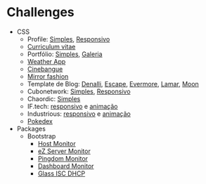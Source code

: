 # Challenges

* CSS
  * Profile: [Simples](css/profile-simple/), [Responsivo](css/profile-responsive/)
  * [Curriculum vitae](css/curriculum-vitae/)
  * Portfólio: [Simples](css/portfolio-simple/), [Galeria](css/portfolio-gallery/)
  * [Weather App](css/weather-responsive/)
  * [Cinebangue](css/cinebangue-responsive/)
  * [Mirror fashion](css/mirrorfashion/)
  * Template de Blog: [Denalli](css/blog-denalli/), [Escape](css/blog-escape/), [Evermore](css/blog-evermore/), [Lamar](css/blog-lamar/), [Moon](css/blog-moon/)
  * Cubonetwork: [Simples](css/cubonetwork-simple/), [Responsivo](css/cubonetwork-responsive/)
  * Chaordic: [Simples](css/chaordic-simple/)
  * IF.tech: [responsivo](css/iftech) e [animação](css/iftech-animation)
  * Industrious: [responsivo](css/industrious-responsive) e [animação](css/industrious-animation)
  * [Pokedex](css/pokedex)
* Packages
  * Bootstrap
    * [Host Monitor](packages/bootstrap/host-monitor/)
    * [eZ Server Monitor](packages/bootstrap/ez-server-monitor/)
    * [Pingdom Monitor](packages/bootstrap/pingdom-monitor/)
    * [Dashboard Monitor](packages/bootstrap/dashboard-monitor/)
    * [Glass ISC DHCP](packages/bootstrap/glass-isc-dhcp/)
